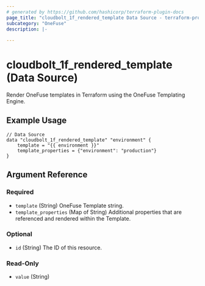 ```yaml
---
# generated by https://github.com/hashicorp/terraform-plugin-docs
page_title: "cloudbolt_1f_rendered_template Data Source - terraform-provider-cloudbolt"
subcategory: "OneFuse"
description: |-
  
---
```


# cloudbolt_1f_rendered_template (Data Source)

Render OneFuse templates in Terraform using the OneFuse Templating Engine.

## Example Usage
```hcl
// Data Source
data "cloudbolt_1f_rendered_template" "environment" {
    template = "{{ environment }}"
    template_properties = {"environment": "production"}
}
```

<!-- schema generated by tfplugindocs -->
## Argument Reference

### Required

- `template` (String) OneFuse Template string.
- `template_properties` (Map of String) Additional properties that are referenced and rendered within the Template.

### Optional

- `id` (String) The ID of this resource.

### Read-Only

- `value` (String)


